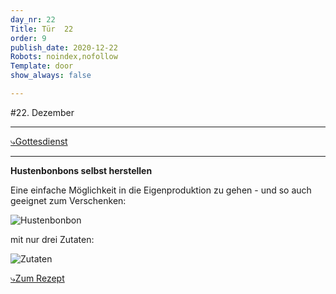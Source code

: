 ```yaml
---
day_nr: 22
Title: Tür  22
order: 9
publish_date: 2020-12-22
Robots: noindex,nofollow
Template: door
show_always: false

---
```



#22. Dezember

---

[⤷Gottesdienst](https://moodle2.heisenberg-gymnasium-weinheim.de/moodle/course/view.php?id=313)

---

**Hustenbonbons selbst herstellen**

Eine einfache Möglichkeit in die Eigenproduktion zu gehen - und so auch geeignet zum Verschenken:

![Hustenbonbon](%assets_url%/pics/22/hustenbonbons-xylit-thymian-salbei-1-fb.jpg)

mit nur drei Zutaten:

![Zutaten](%assets_url%/pics/22/hustenbonbons-xylit-thymian-salbei-2.jpg)

[⤷Zum Rezept](https://www.smarticular.net/halsbonbons-und-zahnpflege-zugleich-selbst-gemacht-wenigen-schritten/)

